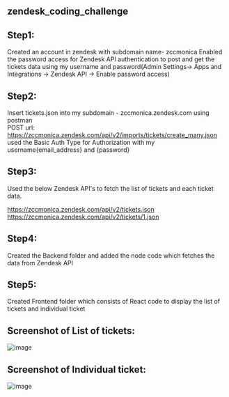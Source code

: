 ## zendesk_coding_challenge


## Step1: 
Created an account in zendesk with subdomain name- zccmonica
Enabled the password access for Zendesk API authentication to post and get the tickets data using my username and password(Admin Settings-> Apps and Integrations -> Zendesk API -> Enable password access)


## Step2: 

Insert tickets.json into my subdomain - zccmonica.zendesk.com using postman \
POST url: https://zccmonica.zendesk.com/api/v2/imports/tickets/create_many.json \
used the Basic Auth Type for Authorization with my username{email_address} and {password}

## Step3:

Used the below Zendesk API's to fetch the list of tickets and each ticket data.

https://zccmonica.zendesk.com/api/v2/tickets.json \
https://zccmonica.zendesk.com/api/v2/tickets/1.json

## Step4:
Created the Backend folder and added the node code which fetches the data from Zendesk API

## Step5:
Created Frontend folder which consists of React code to display the list of tickets and individual ticket

## Screenshot of List of tickets:
![image](https://user-images.githubusercontent.com/91310893/143854999-c2064094-3683-4388-bc7f-a6a5a83f8a60.png)

## Screenshot of Individual ticket:
![image](https://user-images.githubusercontent.com/91310893/143855048-aceb9cb9-dcfe-4829-8397-4cc993be9cb7.png)


